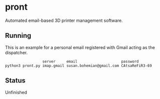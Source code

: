 # pront
Automated email-based 3D printer management software.

## Running
This is an example for a personal email registered with Gmail acting as the dispatcher.

```
                 server     email                    password
python3 pront.py imap.gmail susan.bohemian@gmail.com CAtsaReFiR3-69
```

## Status
Unfinished


